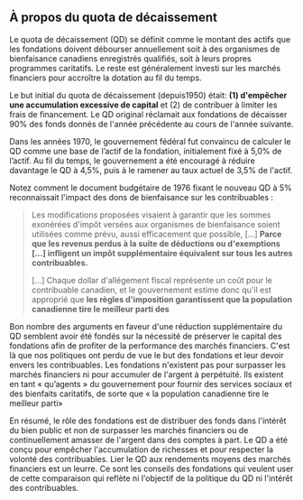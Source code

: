 ## À propos du quota de décaissement
 
Le quota de décaissement (QD) se définit comme le montant des actifs que les fondations doivent débourser annuellement soit à des organismes de bienfaisance canadiens enregistrés qualifiés, soit à leurs propres programmes caritatifs. Le reste est généralement investi sur les marchés financiers pour accroître la dotation au fil du temps.

Le but initial du quota de décaissement (depuis1950) était: **(1) d'empêcher une accumulation excessive de capital** et (2) de contribuer à limiter les frais de financement. Le QD original réclamait aux fondations de décaisser 90% des fonds donnés de l'année précédente au cours de l'année suivante.

Dans les années 1970, le gouvernement fédéral fut convaincu de calculer le QD comme une base de l’actif de la fondation, initialement fixé à 5,0% de l’actif. Au fil du temps, le gouvernement a été encouragé à réduire davantage le QD à 4,5%, puis à le ramener au taux actuel de 3,5% de l'actif.

Notez comment le document budgétaire de 1976 fixant le nouveau QD à 5% reconnaissait l'impact des dons de bienfaisance sur les contribuables :

> Les modifications proposées visaient à garantir que les sommes exonérées d'impôt versées aux organismes de bienfaisance soient utilisées comme prévu, aussi efficacement que possible, [...] **Parce que les revenus perdus à la suite de déductions ou d'exemptions […] infligent un impôt supplémentaire équivalent sur tous les autres contribuables.**
>
> [...] Chaque dollar d'allégement fiscal représente un coût pour le contribuable canadien, et le gouvernement estime donc qu'il est approprié que **les règles d'imposition garantissent que la population canadienne tire le meilleur parti des** 

Bon nombre des arguments en faveur d'une réduction supplémentaire du QD semblent avoir été fondés sur la nécessité de préserver le capital des fondations afin de profiter de la performance des marchés financiers. C'est là que nos politiques ont perdu de vue le but des fondations et leur devoir envers les contribuables. Les fondations n'existent pas pour surpasser les marchés financiers ni pour accumuler de l'argent à perpétuité. Ils existent en tant « qu’agents » du gouvernement pour fournir des services sociaux et des bienfaits caritatifs, de sorte que « la population canadienne tire le meilleur parti»

En résumé, le rôle des fondations est de distribuer des fonds dans l'intérêt du bien public et non de surpasser les marchés financiers ou de continuellement amasser de l'argent dans des comptes à part. Le QD a été conçu pour empêcher l'accumulation de richesses et pour respecter la volonté des contribuables. Lier le QD aux rendements moyens des marchés financiers est un leurre. Ce sont les conseils des fondations qui veulent user de cette comparaison qui reflète ni l'objectif de la politique du QD ni l'intérêt des contribuables.